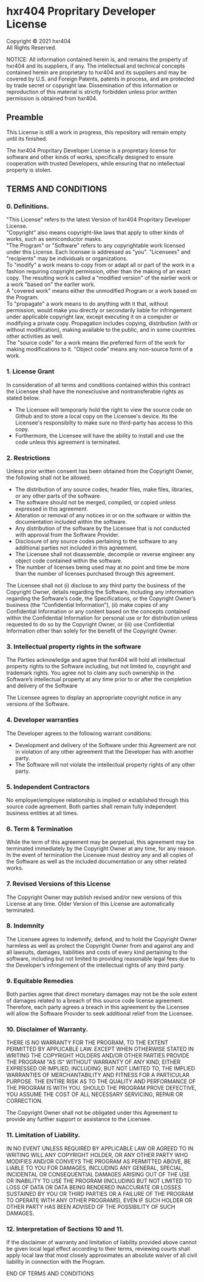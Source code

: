 # hxr404 Propritary Developer License
Copyright © 2021 hxr404<br>
All Rights Reserved.<br>

NOTICE:  All information contained herein is, and remains
the property of hxr404 and its suppliers,
if any.  The intellectual and technical concepts contained
herein are proprietary to hxr404
and its suppliers and may be covered by U.S. and Foreign Patents,
patents in process, and are protected by trade secret or copyright law.
Dissemination of this information or reproduction of this material
is strictly forbidden unless prior written permission is obtained
from hxr404.


## Preamble

This License is still a work in progress, this repository will remain empty until its finished.

The hxr404 Propritary Developer License is a propretary license for software and other kinds of works, specifically designed to ensure cooperation with trusted Developers, while ensuring that no intellectual property is stolen.

## TERMS AND CONDITIONS

### 0. Definitions.
"This License" refers to the latest Version of hxr404 Propritary Developer License.<br>
"Copyright" also means copyright-like laws that apply to other kinds of works, such as semiconductor masks.<br>
"The Program" or "Software" refers to any copyrightable work licensed under this License. Each licensee is addressed as "you". "Licensees" and "recipients" may be individuals or organizations.<br>
To "modify" a work means to copy from or adapt all or part of the work in a fashion requiring copyright permission, other than the making of an exact copy. The resulting work is called a "modified version" of the earlier work or a work "based on" the earlier work.<br>
A "covered work" means either the unmodified Program or a work based on the Program.<br>
To "propagate" a work means to do anything with it that, without permission, would make you directly or secondarily liable for infringement under applicable copyright law, except executing it on a computer or modifying a private copy. Propagation includes copying, distribution (with or without modification), making available to the public, and in some countries other activities as well.<br>
The "source code" for a work means the preferred form of the work for making modifications to it. “Object code” means any non-source form of a work.<br>


### 1. License Grant
In consideration of all terms and conditions contained within this contract the Licensee shall have the nonexclusive and nontransferable rights as stated below.
* The Licensee will temporarly hold the right to view the source code on Github and to store a local copy on the Licensee's device. Its the Licensee's responsibilty to make sure no third-party has access to this copy.
* Furthermore, the Licensee will have the ability to install and use the code unless this agreement is terminated.


### 2. Restrictions
Unless prior written consent has been obtained from the Copyright Owner, the following shall not be allowed.

- The distribution of any source codes, header files, make files, libraries, or any other parts of the software.
- The software should not be merged, compiled, or copied unless expressed in this agreement.
- Alteration or removal of any notices in or on the software or within the documentation included within the software.
- Any distribution of the software by the Licensee that is not conducted with approval from the Software Provider.
- Disclosure of any source codes pertaining to the software to any additional parties not included in this agreement.
- The Licensee shall not disassemble, decompile or reverse engineer any object code contained within the software.
- The number of licenses being used may at no point and time be more than the number of licenses purchased through this agreement.

The Licensee shall not (i) disclose to any third party the business of the Copyright Owner, details regarding the Software, including any information regarding the Software’s code, the Specifications, or the Copyright Owner’s business (the “Confidential Information”), (ii) make copies of any Confidential Information or any content based on the concepts contained within the Confidential Information for personal use or for distribution unless requested to do so by the Copyright Owner, or (iii) use Confidential Information other than solely for the benefit of the Copyright Owner.


### 3. Intellectual property rights in the software
The Parties acknowledge and agree that hxr404 will hold all intellectual property rights to the Software including, but not limited to, copyright and trademark rights. You agree not to claim any such ownership in the Software’s intellectual property at any time prior to or after the completion and delivery of the Software

The Licensee agrees to display an appropriate copyright notice in any versions of the Software.


### 4. Developer warranties
The Developer agrees to the following warrant conditions:
* Development and delivery of the Software under this Agreement are not in violation of any other agreement that the Developer has with another party.
* The Software will not violate the intellectual property rights of any other party.


### 5. Independent Contractors
No employer/employee relationship is implied or established through this source code agreement.
Both parties shall remain fully independent business entities at all times.


### 6. Term & Termination
While the term of this agreement may be perpetual, this agreement may be terminated immediately by the Copyright Owner at any time, for any reason.
In the event of termination the Licensee must destroy any and all copies of the Software as well as the included documentation or any other related works.


### 7. Revised Versions of this License
The Copyright Owner may publish revised and/or new versions of this License at any time.
Older Version of this License are automatically terminated.


### 8. Indemnity
The Licensee agrees to indemnify, defend, and to hold the Copyright Owner harmless as well as protect the Copyright Owner from and against any and all lawsuits, damages, liabilities and costs of every kind pertaining to the software, including but not limited to providing reasonable legal fees due to the Developer’s infringement of the intellectual rights of any third party.


### 9. Equitable Remedies
Both parties agree that direct monetary damages may not be the sole extent of damages related to a breach of this source code license agreement.
Therefore, each party agrees a breach in this agreement by the Licensee will allow the Software Provider to seek additional relief from the Licensee.


### 10. Disclaimer of Warranty.
THERE IS NO WARRANTY FOR THE PROGRAM, TO THE EXTENT PERMITTED BY APPLICABLE LAW. EXCEPT WHEN OTHERWISE STATED IN WRITING THE COPYRIGHT HOLDERS AND/OR OTHER PARTIES PROVIDE THE PROGRAM "AS IS" WITHOUT WARRANTY OF ANY KIND, EITHER EXPRESSED OR IMPLIED, INCLUDING, BUT NOT LIMITED TO, THE IMPLIED WARRANTIES OF MERCHANTABILITY AND FITNESS FOR A PARTICULAR PURPOSE. THE ENTIRE RISK AS TO THE QUALITY AND PERFORMANCE OF THE PROGRAM IS WITH YOU. SHOULD THE PROGRAM PROVE DEFECTIVE, YOU ASSUME THE COST OF ALL NECESSARY SERVICING, REPAIR OR CORRECTION.

The Copyright Owner shall not be obligated under this Agreement to provide any further support or assistance to the Licensee.


### 11. Limitation of Liability.
IN NO EVENT UNLESS REQUIRED BY APPLICABLE LAW OR AGREED TO IN WRITING WILL ANY COPYRIGHT HOLDER, OR ANY OTHER PARTY WHO MODIFIES AND/OR CONVEYS THE PROGRAM AS PERMITTED ABOVE, BE LIABLE TO YOU FOR DAMAGES, INCLUDING ANY GENERAL, SPECIAL, INCIDENTAL OR CONSEQUENTIAL DAMAGES ARISING OUT OF THE USE OR INABILITY TO USE THE PROGRAM (INCLUDING BUT NOT LIMITED TO LOSS OF DATA OR DATA BEING RENDERED INACCURATE OR LOSSES SUSTAINED BY YOU OR THIRD PARTIES OR A FAILURE OF THE PROGRAM TO OPERATE WITH ANY OTHER PROGRAMS), EVEN IF SUCH HOLDER OR OTHER PARTY HAS BEEN ADVISED OF THE POSSIBILITY OF SUCH DAMAGES.


### 12. Interpretation of Sections 10 and 11.
If the disclaimer of warranty and limitation of liability provided above cannot be given local legal effect according to their terms, reviewing courts shall apply local law that most closely approximates an absolute waiver of all civil liability in connection with the Program.

END OF TERMS AND CONDITIONS
